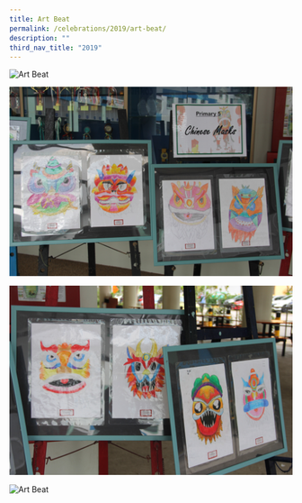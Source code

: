 ```yaml
---
title: Art Beat
permalink: /celebrations/2019/art-beat/
description: ""
third_nav_title: "2019"
---
```

![Art Beat](/images/Celebrations/2019/Art%20Beat/ab1.jpg)

![Art Beat](/images/Celebrations/2019/Art%20Beat/ab2.jpg)

![Art Beat](/images/Celebrations/2019/Art%20Beat/ab3.jpg)

![Art Beat](/images/Celebrations/2019/Art%20Beat/ab4.jpg)